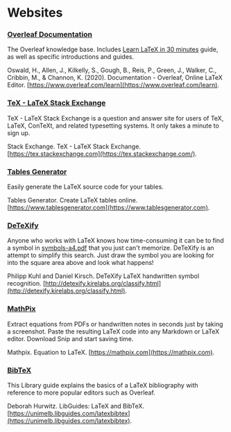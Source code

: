 # Websites

### [Overleaf Documentation](https://www.overleaf.com/learn)

The Overleaf knowledge base. Includes [Learn LaTeX in 30 minutes](https://www.overleaf.com/learn/Learn_LaTeX_in_30_minutes) guide, as well as specific introductions and guides.

Oswald, H., Allen, J., Kilkelly, S., Gough, B., Reis, P., Green, J., Walker, C., Cribbin, M., & Channon, K. \(2020\). Documentation - Overleaf, Online LaTeX Editor. [https://www.overleaf.com/learn](https://www.overleaf.com/learn).

### [TeX - LaTeX Stack Exchange](https://tex.stackexchange.com)

TeX - LaTeX Stack Exchange is a question and answer site for users of TeX, LaTeX, ConTeXt, and related typesetting systems. It only takes a minute to sign up.

Stack Exchange. TeX - LaTeX Stack Exchange. [https://tex.stackexchange.com](https://tex.stackexchange.com/).

### [Tables Generator](https://www.tablesgenerator.com/)

Easily generate the LaTeX source code for your tables.

Tables Generator. Create LaTeX tables online. [https://www.tablesgenerator.com](https://www.tablesgenerator.com).

### [DeTeXify](http://detexify.kirelabs.org/classify.html)

Anyone who works with LaTeX knows how time-consuming it can be to find a symbol in [symbols-a4.pdf](http://www.ctan.org/tex-archive/info/symbols/comprehensive/) that you just can't memorize. DeTeXify is an attempt to simplify this search. Just draw the symbol you are looking for into the square area above and look what happens!

Philipp Kuhl and Daniel Kirsch. DeTeXify LaTeX handwritten symbol recognition. [http://detexify.kirelabs.org/classify.html](http://detexify.kirelabs.org/classify.html).

### [MathPix](https://mathpix.com)

Extract equations from PDFs or handwritten notes in seconds just by taking a screenshot. Paste the resulting LaTeX code into any Markdown or LaTeX editor. Download Snip and start saving time.

Mathpix. Equation to LaTeX. [https://mathpix.com](https://mathpix.com).

### [BibTeX](https://unimelb.libguides.com/latexbibtex)

This Library guide explains the basics of a LaTeX bibliography with reference to more popular editors such as Overleaf.

Deborah Hurwitz. LibGuides: LaTeX and BibTeX. [https://unimelb.libguides.com/latexbibtex](https://unimelb.libguides.com/latexbibtex).


